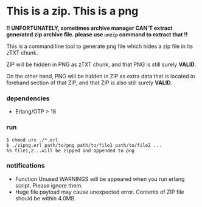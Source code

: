 # This is a zip. This is a png

**!! UNFORTUNATELY, sometimes archive manager CAN'T extract generated zip archive file. please use `unzip` command to extract that !!**

This is a command line tool to generate png file which hides a zip file in its zTXT chunk.

ZIP will be hidden in PNG as zTXT chunk, and that PNG is still surely **VALID**.

On the other hand, PNG will be hidden in ZIP as extra data that is located in forehand section of that ZIP, and that ZIP is also still surely **VALID**.

### dependencies
* Erlang/OTP > 18

### run
```
$ chmod u+x ./*.erl
$ ./zipng.erl path/to/png path/to/file1 path/to/file2 ...
%% file1,2...will be zipped and appended to png
```

### notifications
* Function Unused WARNINGS will be appeared when you run erlang script. Please ignore them.
* Huge file payload may cause unexpected error. Contents of ZIP file should be within 4.0MB.